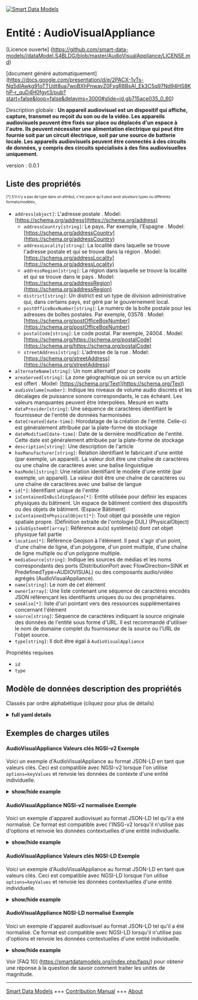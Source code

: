 <!-- 10-Header -->    
[![Smart Data Models](https://smartdatamodels.org/wp-content/uploads/2022/01/SmartDataModels_logo.png "Logo")](https://smartdatamodels.org)    
Entité : AudioVisualAppliance    
=============================<!-- /10-Header -->    
<!-- 15-License -->    
[Licence ouverte] (https://github.com/smart-data-models//dataModel.S4BLDG/blob/master/AudioVisualAppliance/LICENSE.md)    
[document généré automatiquement] (https://docs.google.com/presentation/d/e/2PACX-1vTs-Ng5dIAwkg91oTTUdt8ua7woBXhPnwavZ0FxgR8BsAI_Ek3C5q97Nd94HS8KhP-r_quD4H0fgyt3/pub?start=false&loop=false&delayms=3000#slide=id.gb715ace035_0_60)    
<!-- /15-License -->    
<!-- 20-Description -->    
Description globale : **Un appareil audiovisuel est un dispositif qui affiche, capture, transmet ou reçoit du son ou de la vidéo.  Les appareils audiovisuels peuvent être fixés sur place ou déplacés d'un espace à l'autre. Ils peuvent nécessiter une alimentation électrique qui peut être fournie soit par un circuit électrique, soit par une source de batterie locale. Les appareils audiovisuels peuvent être connectés à des circuits de données, y compris des circuits spécialisés à des fins audiovisuelles uniquement**.    
version : 0.0.1    
<!-- /20-Description -->    
<!-- 30-PropertiesList -->    
## Liste des propriétés    
<sup><sub>[*] S'il n'y a pas de type dans un attribut, c'est parce qu'il peut avoir plusieurs types ou différents formats/modèles</sub></sup>.    
- `address[object]`: L'adresse postale  . Model: [https://schema.org/address](https://schema.org/address)	- `addressCountry[string]`: Le pays. Par exemple, l'Espagne  . Model: [https://schema.org/addressCountry](https://schema.org/addressCountry)    
	- `addressLocality[string]`: La localité dans laquelle se trouve l'adresse postale et qui se trouve dans la région  . Model: [https://schema.org/addressLocality](https://schema.org/addressLocality)    
	- `addressRegion[string]`: La région dans laquelle se trouve la localité et qui se trouve dans le pays  . Model: [https://schema.org/addressRegion](https://schema.org/addressRegion)    
	- `district[string]`: Un district est un type de division administrative qui, dans certains pays, est géré par le gouvernement local.      
	- `postOfficeBoxNumber[string]`: Le numéro de la boîte postale pour les adresses de boîtes postales. Par exemple, 03578  . Model: [https://schema.org/postOfficeBoxNumber](https://schema.org/postOfficeBoxNumber)    
	- `postalCode[string]`: Le code postal. Par exemple, 24004  . Model: [https://schema.org/https://schema.org/postalCode](https://schema.org/https://schema.org/postalCode)    
	- `streetAddress[string]`: L'adresse de la rue  . Model: [https://schema.org/streetAddress](https://schema.org/streetAddress)    
- `alternateName[string]`: Un nom alternatif pour ce poste  - `areaServed[string]`: La zone géographique où un service ou un article est offert  . Model: [https://schema.org/Text](https://schema.org/Text)- `audioVolume[number]`: Indique les niveaux de volume audio discrets et les décalages de puissance sonore correspondants, le cas échéant. Les valeurs manquantes peuvent être interpolées. Mesuré en watts  - `dataProvider[string]`: Une séquence de caractères identifiant le fournisseur de l'entité de données harmonisées  - `dateCreated[date-time]`: Horodatage de la création de l'entité. Celle-ci est généralement attribuée par la plate-forme de stockage  - `dateModified[date-time]`: Date de la dernière modification de l'entité. Cette date est généralement attribuée par la plate-forme de stockage  - `description[string]`: Une description de l'article  - `hasManufacturer[string]`: Relation identifiant le fabricant d'une entité (par exemple, un appareil). La valeur doit être une chaîne de caractères ou une chaîne de caractères avec une balise linguistique  - `hasModel[string]`: Une relation identifiant le modèle d'une entité (par exemple, un appareil). La valeur doit être une chaîne de caractères ou une chaîne de caractères avec une balise de langue  - `id[*]`: Identifiant unique de l'entité  - `isContainedInBuildingSpace[*]`: Entité utilisée pour définir les espaces physiques du bâtiment. Un espace de bâtiment contient des dispositifs ou des objets de bâtiment. (Espace Bâtiment)  - `isContainedInPhysicalObject[*]`: Tout objet qui possède une région spatiale propre.  (Définition extraite de l'ontologie DUL) (PhysicalObject)  - `isSubSystemOf[array]`: Référence au(x) système(s) dont cet objet physique fait partie  - `location[*]`: Référence Geojson à l'élément. Il peut s'agir d'un point, d'une chaîne de ligne, d'un polygone, d'un point multiple, d'une chaîne de ligne multiple ou d'un polygone multiple.  - `mediaSource[string]`: Indique les sources de médias et les noms correspondants des ports (DistributionPort avec FlowDirection=SINK et PredefinedType=AUDIOVISUAL) ou des composants audio/vidéo agrégés (AudioVisualAppliance).  - `name[string]`: Le nom de cet élément  - `owner[array]`: Une liste contenant une séquence de caractères encodés JSON référençant les identifiants uniques du ou des propriétaires.  - `seeAlso[*]`: liste d'uri pointant vers des ressources supplémentaires concernant l'élément  - `source[string]`: Séquence de caractères indiquant la source originale des données de l'entité sous forme d'URL. Il est recommandé d'utiliser le nom de domaine complet du fournisseur de la source ou l'URL de l'objet source.  - `type[string]`: Il doit être égal à `AudioVisualAppliance`  <!-- /30-PropertiesList -->    
<!-- 35-RequiredProperties -->    
Propriétés requises    
- `id`  - `type`  <!-- /35-RequiredProperties -->    
<!-- 40-RequiredProperties -->    
<!-- /40-RequiredProperties -->    
<!-- 50-DataModelHeader -->    
## Modèle de données description des propriétés    
Classés par ordre alphabétique (cliquez pour plus de détails)    
<!-- /50-DataModelHeader -->    
<!-- 60-ModelYaml -->    
<details><summary><strong>full yaml details</strong></summary>      
```yaml    
AudioVisualAppliance:      
  description: 'An audio-visual appliance is a device that displays, captures, transmits, or receives audio or video.  Audio-visual appliances may be fixed in place or may be able to be moved from one space to another. They may require an electrical supply that may be supplied either by an electrical circuit or provided from a local battery source. Audio-visual appliances may be connected to data circuits including specialist circuits for audio visual purposes only.'      
  properties:      
    address:      
      description: The mailing address      
      properties:      
        addressCountry:      
          description: 'The country. For example, Spain'      
          type: string      
          x-ngsi:      
            model: https://schema.org/addressCountry      
            type: Property      
        addressLocality:      
          description: 'The locality in which the street address is, and which is in the region'      
          type: string      
          x-ngsi:      
            model: https://schema.org/addressLocality      
            type: Property      
        addressRegion:      
          description: 'The region in which the locality is, and which is in the country'      
          type: string      
          x-ngsi:      
            model: https://schema.org/addressRegion      
            type: Property      
        district:      
          description: 'A district is a type of administrative division that, in some countries, is managed by the local government'      
          type: string      
          x-ngsi:      
            type: Property      
        postOfficeBoxNumber:      
          description: 'The post office box number for PO box addresses. For example, 03578'      
          type: string      
          x-ngsi:      
            model: https://schema.org/postOfficeBoxNumber      
            type: Property      
        postalCode:      
          description: 'The postal code. For example, 24004'      
          type: string      
          x-ngsi:      
            model: https://schema.org/https://schema.org/postalCode      
            type: Property      
        streetAddress:      
          description: The street address      
          type: string      
          x-ngsi:      
            model: https://schema.org/streetAddress      
            type: Property      
        streetNr:      
          description: Number identifying a specific property on a public street      
          type: string      
          x-ngsi:      
            type: Property      
      type: object      
      x-ngsi:      
        model: https://schema.org/address      
        type: Property      
    alternateName:      
      description: An alternative name for this item      
      type: string      
      x-ngsi:      
        type: Property      
    areaServed:      
      description: The geographic area where a service or offered item is provided      
      type: string      
      x-ngsi:      
        model: https://schema.org/Text      
        type: Property      
    audioVolume:      
      description: 'Indicates discrete audio volume levels and corresponding sound power offsets, if applicable. Missing values may be interpolated. Measured in watts'      
      type: number      
      x-ngsi:      
        type: Property      
    dataProvider:      
      description: A sequence of characters identifying the provider of the harmonised data entity      
      type: string      
      x-ngsi:      
        type: Property      
    dateCreated:      
      description: Entity creation timestamp. This will usually be allocated by the storage platform      
      format: date-time      
      type: string      
      x-ngsi:      
        type: Property      
    dateModified:      
      description: Timestamp of the last modification of the entity. This will usually be allocated by the storage platform      
      format: date-time      
      type: string      
      x-ngsi:      
        type: Property      
    description:      
      description: A description of this item      
      type: string      
      x-ngsi:      
        type: Property      
    hasManufacturer:      
      description: 'A relationship identifying the manufacturer of an entity (e.g., device). The value is expected to be a string or a string with language tag'      
      type: string      
      x-ngsi:      
        type: Property      
    hasModel:      
      description: 'A relationship identifying the model of an entity (e.g., device). The value is expected to be a string or a string with language tag'      
      type: string      
      x-ngsi:      
        type: Property      
    id:      
      anyOf:      
        - description: Identifier format of any NGSI entity      
          maxLength: 256      
          minLength: 1      
          pattern: ^[\w\-\.\{\}\$\+\*\[\]`|~^@!,:\\]+$      
          type: string      
          x-ngsi:      
            type: Property      
        - description: Identifier format of any NGSI entity      
          format: uri      
          type: string      
          x-ngsi:      
            type: Property      
      description: Unique identifier of the entity      
      x-ngsi:      
        type: Property      
    isContainedInBuildingSpace:      
      anyOf:      
        - description: Identifier format of any NGSI entity      
          maxLength: 256      
          minLength: 1      
          pattern: ^[\w\-\.\{\}\$\+\*\[\]`|~^@!,:\\]+$      
          type: string      
          x-ngsi:      
            type: Property      
        - description: Identifier format of any NGSI entity      
          format: uri      
          type: string      
          x-ngsi:      
            type: Property      
      description: An entity used to define the physical spaces of the building. A building space contains devices or building objects. (BuildingSpace)      
      x-ngsi:      
        type: Property      
    isContainedInPhysicalObject:      
      anyOf:      
        - description: Identifier format of any NGSI entity      
          maxLength: 256      
          minLength: 1      
          pattern: ^[\w\-\.\{\}\$\+\*\[\]`|~^@!,:\\]+$      
          type: string      
          x-ngsi:      
            type: Property      
        - description: Identifier format of any NGSI entity      
          format: uri      
          type: string      
          x-ngsi:      
            type: Property      
      description: Any Object that has a proper space region.  (Definition extracted from DUL ontology) (PhysicalObject)      
      x-ngsi:      
        type: Property      
    isSubSystemOf:      
      description: A reference to a system(s) that this Physical Object is part of      
      items:      
        anyOf:      
          - description: Identifier format of any NGSI entity      
            maxLength: 256      
            minLength: 1      
            pattern: ^[\w\-\.\{\}\$\+\*\[\]`|~^@!,:\\]+$      
            type: string      
            x-ngsi:      
              type: Property      
          - description: Identifier format of any NGSI entity      
            format: uri      
            type: string      
            x-ngsi:      
              type: Property      
        description: Unique identifier of the entity      
        x-ngsi:      
          type: Property      
      type: array      
      x-ngsi:      
        type: Relationship      
    location:      
      description: 'Geojson reference to the item. It can be Point, LineString, Polygon, MultiPoint, MultiLineString or MultiPolygon'      
      oneOf:      
        - description: Geojson reference to the item. Point      
          properties:      
            bbox:      
              items:      
                type: number      
              minItems: 4      
              type: array      
            coordinates:      
              items:      
                type: number      
              minItems: 2      
              type: array      
            type:      
              enum:      
                - Point      
              type: string      
          required:      
            - type      
            - coordinates      
          title: GeoJSON Point      
          type: object      
          x-ngsi:      
            type: GeoProperty      
        - description: Geojson reference to the item. LineString      
          properties:      
            bbox:      
              items:      
                type: number      
              minItems: 4      
              type: array      
            coordinates:      
              items:      
                items:      
                  type: number      
                minItems: 2      
                type: array      
              minItems: 2      
              type: array      
            type:      
              enum:      
                - LineString      
              type: string      
          required:      
            - type      
            - coordinates      
          title: GeoJSON LineString      
          type: object      
          x-ngsi:      
            type: GeoProperty      
        - description: Geojson reference to the item. Polygon      
          properties:      
            bbox:      
              items:      
                type: number      
              minItems: 4      
              type: array      
            coordinates:      
              items:      
                items:      
                  items:      
                    type: number      
                  minItems: 2      
                  type: array      
                minItems: 4      
                type: array      
              type: array      
            type:      
              enum:      
                - Polygon      
              type: string      
          required:      
            - type      
            - coordinates      
          title: GeoJSON Polygon      
          type: object      
          x-ngsi:      
            type: GeoProperty      
        - description: Geojson reference to the item. MultiPoint      
          properties:      
            bbox:      
              items:      
                type: number      
              minItems: 4      
              type: array      
            coordinates:      
              items:      
                items:      
                  type: number      
                minItems: 2      
                type: array      
              type: array      
            type:      
              enum:      
                - MultiPoint      
              type: string      
          required:      
            - type      
            - coordinates      
          title: GeoJSON MultiPoint      
          type: object      
          x-ngsi:      
            type: GeoProperty      
        - description: Geojson reference to the item. MultiLineString      
          properties:      
            bbox:      
              items:      
                type: number      
              minItems: 4      
              type: array      
            coordinates:      
              items:      
                items:      
                  items:      
                    type: number      
                  minItems: 2      
                  type: array      
                minItems: 2      
                type: array      
              type: array      
            type:      
              enum:      
                - MultiLineString      
              type: string      
          required:      
            - type      
            - coordinates      
          title: GeoJSON MultiLineString      
          type: object      
          x-ngsi:      
            type: GeoProperty      
        - description: Geojson reference to the item. MultiLineString      
          properties:      
            bbox:      
              items:      
                type: number      
              minItems: 4      
              type: array      
            coordinates:      
              items:      
                items:      
                  items:      
                    items:      
                      type: number      
                    minItems: 2      
                    type: array      
                  minItems: 4      
                  type: array      
                type: array      
              type: array      
            type:      
              enum:      
                - MultiPolygon      
              type: string      
          required:      
            - type      
            - coordinates      
          title: GeoJSON MultiPolygon      
          type: object      
          x-ngsi:      
            type: GeoProperty      
      x-ngsi:      
        type: GeoProperty      
    mediaSource:      
      description: Indicates media sources and corresponding names of ports (DistributionPort with FlowDirection=SINK and PredefinedType=AUDIOVISUAL) or aggregated audio/video components (AudioVisualAppliance)      
      type: string      
      x-ngsi:      
        type: Property      
    name:      
      description: The name of this item      
      type: string      
      x-ngsi:      
        type: Property      
    owner:      
      description: A List containing a JSON encoded sequence of characters referencing the unique Ids of the owner(s)      
      items:      
        anyOf:      
          - description: Identifier format of any NGSI entity      
            maxLength: 256      
            minLength: 1      
            pattern: ^[\w\-\.\{\}\$\+\*\[\]`|~^@!,:\\]+$      
            type: string      
            x-ngsi:      
              type: Property      
          - description: Identifier format of any NGSI entity      
            format: uri      
            type: string      
            x-ngsi:      
              type: Property      
        description: Unique identifier of the entity      
        x-ngsi:      
          type: Property      
      type: array      
      x-ngsi:      
        type: Property      
    seeAlso:      
      description: list of uri pointing to additional resources about the item      
      oneOf:      
        - items:      
            format: uri      
            type: string      
          minItems: 1      
          type: array      
        - format: uri      
          type: string      
      x-ngsi:      
        type: Property      
    source:      
      description: 'A sequence of characters giving the original source of the entity data as a URL. Recommended to be the fully qualified domain name of the source provider, or the URL to the source object'      
      type: string      
      x-ngsi:      
        type: Property      
    type:      
      description: It must be equal to `AudioVisualAppliance`      
      enum:      
        - AudioVisualAppliance      
      type: string      
      x-ngsi:      
        type: Property      
  required:      
    - id      
    - type      
  type: object      
  x-derived-from: "https://saref.etsi.org/saref4bldg/v1.1.2/#s4bldg:AudioVisualAppliance"      
  x-disclaimer: 'Redistribution and use in source and binary forms, with or without modification, are permitted  provided that the license conditions are met. Copyleft (c) 2022 Contributors to Smart Data Models Program'      
  x-license-url: https://github.com/smart-data-models/dataModel.S4BLDG/blob/master/AudioVisualAppliance/LICENSE.md      
  x-model-schema: https://smart-data-models.github.com/dataModel.SAREF4BLDG/AudioVisualAppliance/schema.json      
  x-model-tags: SAREF AudioVisualAppliance      
  x-version: 0.0.1      
```    
</details>      
<!-- /60-ModelYaml -->    
<!-- 70-MiddleNotes -->    
<!-- /70-MiddleNotes -->    
<!-- 80-Examples -->    
## Exemples de charges utiles    
#### AudioVisualAppliance Valeurs clés NGSI-v2 Exemple    
Voici un exemple d'AudioVisualAppliance au format JSON-LD en tant que valeurs clés. Ceci est compatible avec NGSI-v2 lorsque l'on utilise `options=keyValues` et renvoie les données de contexte d'une entité individuelle.    
<details><summary><strong>show/hide example</strong></summary>      
```json  
{  
  "id": "urn:ngsi-ld:AudioVisualAppliance:82b14ee9-5b80-497e-bad3-69a107039615",  
  "type": "AudioVisualAppliance",  
  "audioVolume": 0.7567380902263041,  
  "mediaSource": "HDD",  
  "isContainedInBuildingSpace": "urn:ngsi-ld:BuildingSpace:5389ff9f-388f-4429-8118-01465a26104a",  
  "isContainedInPhysicalObject": "urn:ngsi-ld:PhysicalObject:aaa7136b-d2f9-494d-ac6a-5b78ce2b423e",  
  "isSubSystemOf": [  
    "urn:ngsi-ld:System:5c7ba113-3867-4a9a-831f-bab2225d9fa2",  
    "urn:ngsi-ld:System:d74ca22c-580c-4d13-9846-42fbbf1d68e4",  
    "urn:ngsi-ld:System:7655fb65-c336-4d20-8f6b-5c5e515eff24"  
  ],  
  "hasManufacturer": "AudioVisualAppliance Company Inc.",  
  "hasModel": "AudioVisualAppliance 0.1.2",  
  "dateCreated": "2023-01-25T16:14:55Z",  
  "dateModified": "2023-01-26T00:10:16Z",  
  "source": "Import",  
  "name": "AudioVisualAppliance",  
  "alternateName": "AudioVisualAppliance type 2",  
  "description": "AudioVisualAppliance of limited AudioVisualAppliance types",  
  "dataProvider": "IFC file"  
}  
```  
</details>    
#### AudioVisualAppliance NGSI-v2 normalisée Exemple    
Voici un exemple d'appareil audiovisuel au format JSON-LD tel qu'il a été normalisé. Ce format est compatible avec l'INSG-v2 lorsqu'il n'utilise pas d'options et renvoie les données contextuelles d'une entité individuelle.    
<details><summary><strong>show/hide example</strong></summary>      
```json  
{  
  "id": "urn:ngsi-ld:AudioVisualAppliance:9fa87e19-45b4-4d9e-bde2-1a97fd680d44",  
  "type": "AudioVisualAppliance",  
  "audioVolume": {  
    "type": "Number",  
    "value": 0.7152710089989837  
  },  
  "mediaSource": {  
    "type": "Text",  
    "value": "deliver"  
  },  
  "isContainedInBuildingSpace": {  
    "type": "Text",  
    "value": "urn:ngsi-ld:BuildingSpace:395ad84f-d596-466e-95d5-eabc54236844"  
  },  
  "isContainedInPhysicalObject": {  
    "type": "Text",  
    "value": "urn:ngsi-ld:PhysicalObject:9034fa54-28a8-4537-82d0-4c500204f2ac"  
  },  
  "isSubSystemOf": {  
    "type": "StructuredValue",  
    "value": [  
      "urn:ngsi-ld:System:acd641b3-a81b-4fbb-9435-3ac2910349f3",  
      "urn:ngsi-ld:System:2f600c38-4896-445a-8781-d52bffbbd8dc",  
      "urn:ngsi-ld:System:03fca7e3-0791-4fed-976c-8392d39e187d"  
    ]  
  },  
  "hasManufacturer": {  
    "type": "Text",  
    "value": "AudioVisualAppliance Company Inc."  
  },  
  "hasModel": {  
    "type": "Text",  
    "value": "AudioVisualAppliance 0.1.2"  
  },  
  "dateCreated": {  
    "type": "DateTime",  
    "value": "2023-01-26T11:45:27.9326032+01:00"  
  },  
  "dateModified": {  
    "type": "DateTime",  
    "value": "2023-01-26T04:22:01.2237776+01:00"  
  },  
  "source": {  
    "type": "Text",  
    "value": "Import"  
  },  
  "name": {  
    "type": "Text",  
    "value": "AudioVisualAppliance"  
  },  
  "alternateName": {  
    "type": "Text",  
    "value": "AudioVisualAppliance type 2"  
  },  
  "description": {  
    "type": "Text",  
    "value": "AudioVisualAppliance of limited AudioVisualAppliance types"  
  },  
  "dataProvider": {  
    "type": "Text",  
    "value": "IFC file"  
  }  
}  
```  
</details>    
#### AudioVisualAppliance Valeurs clés NGSI-LD Exemple    
Voici un exemple d'AudioVisualAppliance au format JSON-LD en tant que valeurs clés. Ceci est compatible avec NGSI-LD lorsque l'on utilise `options=keyValues` et renvoie les données contextuelles d'une entité individuelle.    
<details><summary><strong>show/hide example</strong></summary>      
```json  
{  
  "id": "urn:ngsi-ld:AudioVisualAppliance:a41d1d73-322a-464e-880e-8f2f99f6deb7",  
  "type": "AudioVisualAppliance",  
  "audioVolume": 0.45106111153820727,  
  "mediaSource": "eco-centric",  
  "isContainedInBuildingSpace": "urn:ngsi-ld:BuildingSpace:8c627932-e06a-4ae9-b789-0021e562a215",  
  "isContainedInPhysicalObject": "urn:ngsi-ld:PhysicalObject:16c0c4e6-09aa-4086-98ca-5ef2f437274f",  
  "isSubSystemOf": [  
    "urn:ngsi-ld:System:1729ff5f-82ab-4a44-9cd1-a4c90bf0b4d9",  
    "urn:ngsi-ld:System:0520a884-f15e-44ba-bcee-55ef83c76303",  
    "urn:ngsi-ld:System:a94cf276-f44e-4b67-a98d-de563723f919"  
  ],  
  "hasManufacturer": "AudioVisualAppliance Company Inc.",  
  "hasModel": "AudioVisualAppliance 0.1.2",  
  "dateCreated": "2023-01-25T19:10:42Z",  
  "dateModified": "2023-01-26T02:18:21Z",  
  "source": "Import",  
  "name": "AudioVisualAppliance",  
  "alternateName": "AudioVisualAppliance type 2",  
  "description": "AudioVisualAppliance of limited AudioVisualAppliance types",  
  "dataProvider": "IFC file",  
  "@context": [  
    "https://raw.githubusercontent.com/smart-data-models/dataModel.S4BLDG/master/context.jsonld",  
    "https://uri.etsi.org/ngsi-ld/v1/ngsi-ld-core-context.jsonld"  
  ]  
}  
```  
</details>    
#### AudioVisualAppliance NGSI-LD normalisé Exemple    
Voici un exemple d'appareil audiovisuel au format JSON-LD tel qu'il a été normalisé. Ce format est compatible avec NGSI-LD lorsqu'il n'utilise pas d'options et renvoie les données contextuelles d'une entité individuelle.    
<details><summary><strong>show/hide example</strong></summary>      
```json  
{  
  "id": "urn:ngsi-ld:AudioVisualAppliance:5a3581a9-8282-4896-9b4d-fa504ab5b521",  
  "type": "AudioVisualAppliance",  
  "audioVolume": {  
    "type": "Property",  
    "unitCode": "watts",  
    "observedAt": "2023-01-26T03:27:08Z",  
    "value": 0.5554214508770069  
  },  
  "mediaSource": {  
    "type": "Property",  
    "value": "Cambridgeshire"  
  },  
  "isContainedInBuildingSpace": {  
    "type": "Relationship",  
    "object": "urn:ngsi-ld:BuildingSpace:d8d8ebe8-1ace-4416-bd78-27c7da946369"  
  },  
  "isContainedInPhysicalObject": {  
    "type": "Relationship",  
    "object": "urn:ngsi-ld:PhysicalObject:63dae1f5-8a50-4827-b54f-e2414f37e25b"  
  },  
  "isSubSystemOf": [  
    {  
      "type": "Relationship",  
      "object": "urn:ngsi-ld:System:78a298bd-06b7-463a-9b71-e7639da4a4cd"  
    },  
    {  
      "type": "Relationship",  
      "object": "urn:ngsi-ld:System:cc6fdf1e-6a7d-4105-9ecc-767efaf48d91"  
    },  
    {  
      "type": "Relationship",  
      "object": "urn:ngsi-ld:System:5ba5bb3a-f4c8-4070-9135-127d7bd968fe"  
    }  
  ],  
  "hasManufacturer": {  
    "type": "Property",  
    "value": "AudioVisualAppliance Company Inc."  
  },  
  "hasModel": {  
    "type": "Property",  
    "value": "AudioVisualAppliance 0.1.2"  
  },  
  "dateCreated": {  
    "type": "Property",  
    "value": "2023-01-25T18:02:34Z"  
  },  
  "dateModified": {  
    "type": "Property",  
    "value": "2023-01-25T21:12:54Z"  
  },  
  "source": {  
    "type": "Property",  
    "value": "Import"  
  },  
  "name": {  
    "type": "Property",  
    "value": "AudioVisualAppliance"  
  },  
  "alternateName": {  
    "type": "Property",  
    "value": "AudioVisualAppliance type 2"  
  },  
  "description": {  
    "type": "Property",  
    "value": "AudioVisualAppliance of limited AudioVisualAppliance types"  
  },  
  "dataProvider": {  
    "type": "Property",  
    "value": "IFC file"  
  },  
  "@context": [  
    "https://raw.githubusercontent.com/smart-data-models/dataModel.S4BLDG/master/context.jsonld",  
    "https://uri.etsi.org/ngsi-ld/v1/ngsi-ld-core-context.jsonld"  
  ]  
}  
```  
</details><!-- /80-Examples -->    
<!-- 90-FooterNotes -->    
<!-- /90-FooterNotes -->    
<!-- 95-Units -->    
Voir [FAQ 10] (https://smartdatamodels.org/index.php/faqs/) pour obtenir une réponse à la question de savoir comment traiter les unités de magnitude.    
<!-- /95-Units -->    
<!-- 97-LastFooter -->    
---    
[Smart Data Models](https://smartdatamodels.org) +++ [Contribution Manual](https://bit.ly/contribution_manual) +++ [About](https://bit.ly/Introduction_SDM)<!-- /97-LastFooter -->    
